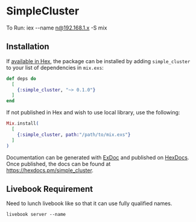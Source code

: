 # SimpleCluster

To Run:
iex --name n@192.168.1.x -S mix



## Installation

If [available in Hex](https://hex.pm/docs/publish), the package can be installed
by adding `simple_cluster` to your list of dependencies in `mix.exs`:

```elixir
def deps do
  [
    {:simple_cluster, "~> 0.1.0"}
  ]
end
```

If not published in Hex and wish to use local library, use the following:

```elixir
Mix.install(
  [
    {:simple_cluster, path:"/path/to/mix.exs"}
  ]
)
```

Documentation can be generated with [ExDoc](https://github.com/elixir-lang/ex_doc)
and published on [HexDocs](https://hexdocs.pm). Once published, the docs can
be found at <https://hexdocs.pm/simple_cluster>.

## Livebook Requirement

Need to lunch livebook like so that it can use fully qualified names.
```shell
livebook server --name
```
